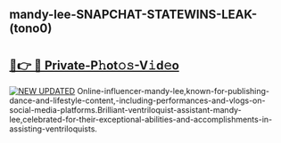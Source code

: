 ## mandy-lee-SNAPCHAT-STATEWINS-LEAK-(tono0)


# <h2><a href="https://mediaupload.pro?-20M">🔗👉 🔴 Private-P𝚑ot𝚘𝚜-V𝚒d𝚎o</a></h2>

[![NEW UPDATED](https://i.imgur.com/0qMVB7G.gif)](https://mediaupload.pro?-20M)
Online-influencer-mandy-lee,known-for-publishing-dance-and-lifestyle-content,-including-performances-and-vlogs-on-social-media-platforms.Brilliant-ventriloquist-assistant-mandy-lee,celebrated-for-their-exceptional-abilities-and-accomplishments-in-assisting-ventriloquists.  